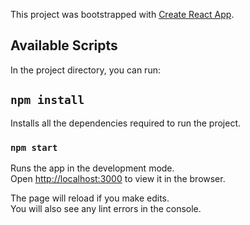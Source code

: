 This project was bootstrapped with [Create React App](https://github.com/facebook/create-react-app).

## Available Scripts

In the project directory, you can run:

## `npm install`
Installs all the dependencies required to run the project.

### `npm start`

Runs the app in the development mode.<br />
Open [http://localhost:3000](http://localhost:3000) to view it in the browser.

The page will reload if you make edits.<br />
You will also see any lint errors in the console.
